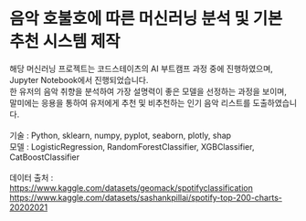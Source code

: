 # 음악 호불호에 따른 머신러닝 분석 및 기본 추천 시스템 제작

해당 머신러닝 프로젝트는 코드스테이츠의 AI 부트캠프 과정 중에 진행하였으며, Jupyter Notebook에서 진행되었습니다.\
한 유저의 음악 취향을 분석하여 가장 설명력이 좋은 모델을 선정하는 과정을 보이며,\
말미에는 응용을 통하여 유저에게 추천 및 비추천하는 인기 음악 리스트를 도출하였습니다.\
 \
기술 : Python, sklearn, numpy, pyplot, seaborn, plotly, shap\
모델 : LogisticRegression, RandomForestClassifier, XGBClassifier, CatBoostClassifier\
 \
데이터 출처 :
https://www.kaggle.com/datasets/geomack/spotifyclassification
https://www.kaggle.com/datasets/sashankpillai/spotify-top-200-charts-20202021
